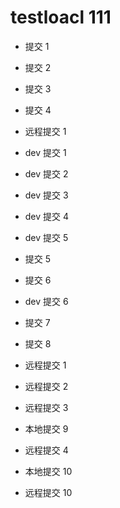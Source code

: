 # testloacl 111

- 提交 1

- 提交 2

- 提交 3

- 提交 4

- 远程提交 1

- dev 提交 1

- dev 提交 2

- dev 提交 3

- dev 提交 4

- dev 提交 5

- 提交 5
- 提交 6

- dev 提交 6

- 提交 7

- 提交 8
- 远程提交 1

- 远程提交 2

- 远程提交 3
- 本地提交 9

- 远程提交 4

- 本地提交 10
- 远程提交 10
